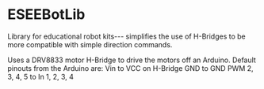 # ESEEBotLib
Library for educational robot kits--- simplifies the use of H-Bridges to be more compatible with simple direction commands.

Uses a DRV8833 motor H-Bridge to drive the motors off an Arduino. Default pinouts from the Arduino are:
Vin to VCC on H-Bridge
GND to GND
PWM 2, 3, 4, 5 to In 1, 2, 3, 4
